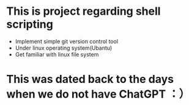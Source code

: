 # This is project regarding shell scripting
 * Implement simple git version control tool
 * Under linux operating system(Ubantu)
 * Get familiar with linux file system
# This was dated back to the days when we do not have ChatGPT ：）
